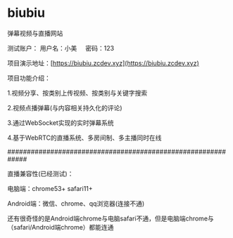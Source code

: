 # biubiu
弹幕视频与直播网站

测试账户：
用户名：小美  &nbsp;&nbsp;&nbsp; 密码：123

项目演示地址：[https://biubiu.zcdev.xyz](https://biubiu.zcdev.xyz)

项目功能介绍：

1.视频分享、按类别上传视频、按类别与关键字搜索

2.视频点播弹幕(与内容相关持久化的评论)

3.通过WebSocket实现的实时弹幕系统

4.基于WebRTC的直播系统、多房间制、多主播同时在线


#############################################################

直播兼容性(已经测试)：

电脑端：chrome53+ safari11+ 

Android端：微信、chrome、qq浏览器(连接不通)

还有很奇怪的是Android端chrome与电脑safari不通，但是电脑端chrome与（safari/Android端chrome）都能连通
